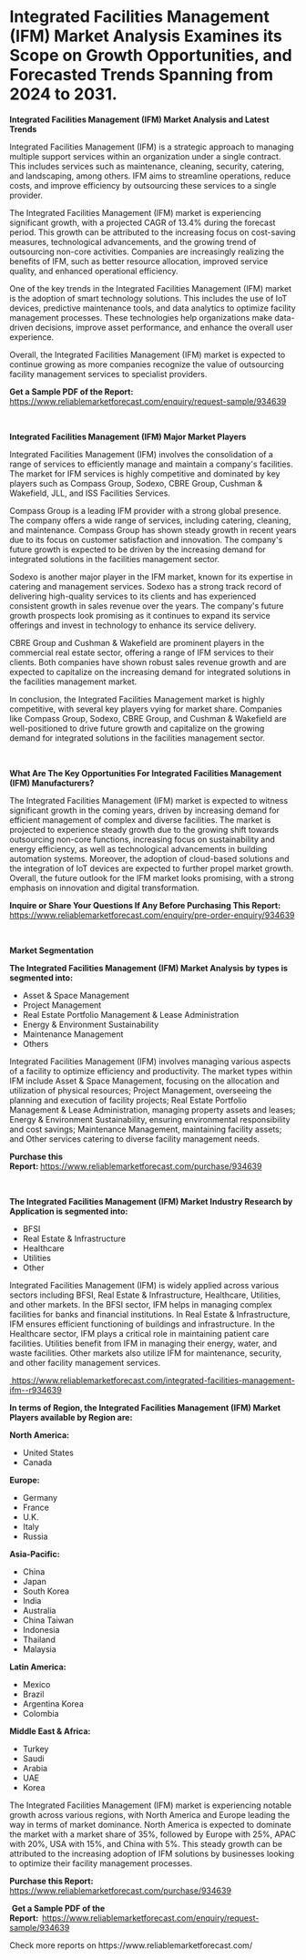 <p><h1>Integrated Facilities Management (IFM) Market Analysis Examines its Scope on Growth Opportunities, and Forecasted Trends Spanning from 2024 to 2031.</h1></p><p><strong>Integrated Facilities Management (IFM) Market Analysis and Latest Trends</strong></p>
<p><p>Integrated Facilities Management (IFM) is a strategic approach to managing multiple support services within an organization under a single contract. This includes services such as maintenance, cleaning, security, catering, and landscaping, among others. IFM aims to streamline operations, reduce costs, and improve efficiency by outsourcing these services to a single provider.</p><p>The Integrated Facilities Management (IFM) market is experiencing significant growth, with a projected CAGR of 13.4% during the forecast period. This growth can be attributed to the increasing focus on cost-saving measures, technological advancements, and the growing trend of outsourcing non-core activities. Companies are increasingly realizing the benefits of IFM, such as better resource allocation, improved service quality, and enhanced operational efficiency.</p><p>One of the key trends in the Integrated Facilities Management (IFM) market is the adoption of smart technology solutions. This includes the use of IoT devices, predictive maintenance tools, and data analytics to optimize facility management processes. These technologies help organizations make data-driven decisions, improve asset performance, and enhance the overall user experience.</p><p>Overall, the Integrated Facilities Management (IFM) market is expected to continue growing as more companies recognize the value of outsourcing facility management services to specialist providers.</p></p>
<p><strong>Get a Sample PDF of the Report:&nbsp;</strong> <a href="https://www.reliablemarketforecast.com/enquiry/request-sample/934639">https://www.reliablemarketforecast.com/enquiry/request-sample/934639</a></p>
<p>&nbsp;</p>
<p><strong>Integrated Facilities Management (IFM) Major Market Players</strong></p>
<p><p>Integrated Facilities Management (IFM) involves the consolidation of a range of services to efficiently manage and maintain a company's facilities. The market for IFM services is highly competitive and dominated by key players such as Compass Group, Sodexo, CBRE Group, Cushman & Wakefield, JLL, and ISS Facilities Services.</p><p>Compass Group is a leading IFM provider with a strong global presence. The company offers a wide range of services, including catering, cleaning, and maintenance. Compass Group has shown steady growth in recent years due to its focus on customer satisfaction and innovation. The company's future growth is expected to be driven by the increasing demand for integrated solutions in the facilities management sector.</p><p>Sodexo is another major player in the IFM market, known for its expertise in catering and management services. Sodexo has a strong track record of delivering high-quality services to its clients and has experienced consistent growth in sales revenue over the years. The company's future growth prospects look promising as it continues to expand its service offerings and invest in technology to enhance its service delivery.</p><p>CBRE Group and Cushman & Wakefield are prominent players in the commercial real estate sector, offering a range of IFM services to their clients. Both companies have shown robust sales revenue growth and are expected to capitalize on the increasing demand for integrated solutions in the facilities management market.</p><p>In conclusion, the Integrated Facilities Management market is highly competitive, with several key players vying for market share. Companies like Compass Group, Sodexo, CBRE Group, and Cushman & Wakefield are well-positioned to drive future growth and capitalize on the growing demand for integrated solutions in the facilities management sector.</p></p>
<p>&nbsp;</p>
<p><strong>What Are The Key Opportunities For Integrated Facilities Management (IFM) Manufacturers?</strong></p>
<p><p>The Integrated Facilities Management (IFM) market is expected to witness significant growth in the coming years, driven by increasing demand for efficient management of complex and diverse facilities. The market is projected to experience steady growth due to the growing shift towards outsourcing non-core functions, increasing focus on sustainability and energy efficiency, as well as technological advancements in building automation systems. Moreover, the adoption of cloud-based solutions and the integration of IoT devices are expected to further propel market growth. Overall, the future outlook for the IFM market looks promising, with a strong emphasis on innovation and digital transformation.</p></p>
<p><strong>Inquire or Share Your Questions If Any Before Purchasing This Report:</strong> <a href="https://www.reliablemarketforecast.com/enquiry/pre-order-enquiry/934639">https://www.reliablemarketforecast.com/enquiry/pre-order-enquiry/934639</a></p>
<p>&nbsp;</p>
<p><strong>Market Segmentation</strong></p>
<p><strong>The Integrated Facilities Management (IFM) Market Analysis by types is segmented into:</strong></p>
<p><ul><li>Asset & Space Management</li><li>Project Management</li><li>Real Estate Portfolio Management & Lease Administration</li><li>Energy & Environment Sustainability</li><li>Maintenance Management</li><li>Others</li></ul></p>
<p><p>Integrated Facilities Management (IFM) involves managing various aspects of a facility to optimize efficiency and productivity. The market types within IFM include Asset & Space Management, focusing on the allocation and utilization of physical resources; Project Management, overseeing the planning and execution of facility projects; Real Estate Portfolio Management & Lease Administration, managing property assets and leases; Energy & Environment Sustainability, ensuring environmental responsibility and cost savings; Maintenance Management, maintaining facility assets; and Other services catering to diverse facility management needs.</p></p>
<p><strong>Purchase this Report:&nbsp;</strong><a href="https://www.reliablemarketforecast.com/purchase/934639">https://www.reliablemarketforecast.com/purchase/934639</a></p>
<p>&nbsp;</p>
<p><strong>The Integrated Facilities Management (IFM) Market Industry Research by Application is segmented into:</strong></p>
<p><ul><li>BFSI</li><li>Real Estate & Infrastructure</li><li>Healthcare</li><li>Utilities</li><li>Other</li></ul></p>
<p><p>Integrated Facilities Management (IFM) is widely applied across various sectors including BFSI, Real Estate & Infrastructure, Healthcare, Utilities, and other markets. In the BFSI sector, IFM helps in managing complex facilities for banks and financial institutions. In Real Estate & Infrastructure, IFM ensures efficient functioning of buildings and infrastructure. In the Healthcare sector, IFM plays a critical role in maintaining patient care facilities. Utilities benefit from IFM in managing their energy, water, and waste facilities. Other markets also utilize IFM for maintenance, security, and other facility management services.</p></p>
<p><a href="https://www.reliablemarketforecast.com/integrated-facilities-management-ifm--r934639">&nbsp;https://www.reliablemarketforecast.com/integrated-facilities-management-ifm--r934639</a></p>
<p><strong>In terms of Region, the Integrated Facilities Management (IFM) Market Players available by Region are:</strong></p>
<p>
    <p> <strong> North America: </strong>
        <ul>
            <li>United States</li>
            <li>Canada</li>
        </ul>
        </p> 
    <p> <strong> Europe: </strong>
        <ul>
            <li>Germany</li>
            <li>France</li>
            <li>U.K.</li>
            <li>Italy</li>
            <li>Russia</li>
        </ul>
        </p> 
    <p> <strong> Asia-Pacific: </strong>
        <ul>
            <li>China</li>
            <li>Japan</li>
            <li>South Korea</li>
            <li>India</li>
            <li>Australia</li>
            <li>China Taiwan</li>
            <li>Indonesia</li>
            <li>Thailand</li>
            <li>Malaysia</li>
        </ul>
        </p> 
    <p> <strong> Latin America: </strong>
        <ul>
            <li>Mexico</li>
            <li>Brazil</li>
            <li>Argentina Korea</li>
            <li>Colombia</li>
        </ul>
        </p> 
    <p> <strong> Middle East & Africa: </strong>
        <ul>
            <li>Turkey</li>
            <li>Saudi</li>
            <li>Arabia</li>
            <li>UAE</li>
            <li>Korea</li>
        </ul>
    </p>
    </p>
<p><p>The Integrated Facilities Management (IFM) market is experiencing notable growth across various regions, with North America and Europe leading the way in terms of market dominance. North America is expected to dominate the market with a market share of 35%, followed by Europe with 25%, APAC with 20%, USA with 15%, and China with 5%. This steady growth can be attributed to the increasing adoption of IFM solutions by businesses looking to optimize their facility management processes.</p></p>
<p><strong>Purchase this Report: </strong><a href="https://www.reliablemarketforecast.com/purchase/934639">https://www.reliablemarketforecast.com/purchase/934639</a></p>
<p>&nbsp;<strong>Get a Sample PDF of the Report:&nbsp;&nbsp;</strong><a href="https://www.reliablemarketforecast.com/enquiry/request-sample/934639">https://www.reliablemarketforecast.com/enquiry/request-sample/934639</a></p>
<p><strong></strong></p>
<p>Check more reports on https://www.reliablemarketforecast.com/</p>